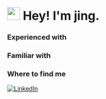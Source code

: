 <h1><img src="https://emojis.slackmojis.com/emojis/images/1531849430/4246/blob-sunglasses.gif?1531849430" width="30"/> Hey! I'm jing.</h1>
<h3>Experienced with</h3>

<h3>Familiar with</h3>

<h3>Where to find me</h3>
<p>
<a href="https://www.linkedin.com/in/jijing1/" target="_blank"><img alt="LinkedIn" src="https://img.shields.io/badge/linkedin-%230077B5.svg?&style=for-the-badge&logo=linkedin&logoColor=white" /></a>
</p>
